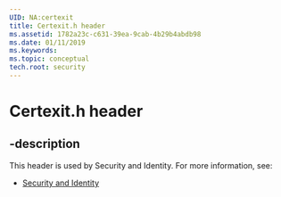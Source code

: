 ```yaml
---
UID: NA:certexit
title: Certexit.h header
ms.assetid: 1782a23c-c631-39ea-9cab-4b29b4abdb98
ms.date: 01/11/2019
ms.keywords: 
ms.topic: conceptual
tech.root: security
---
```


# Certexit.h header


## -description


This header is used by Security and Identity. For more information, see:

- [Security and Identity](../_security/index.md)

